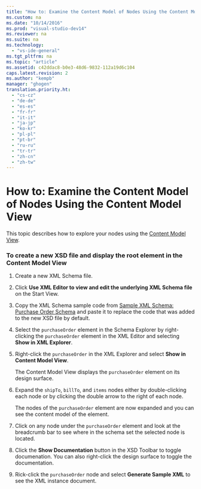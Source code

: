 ```yaml
---
title: "How to: Examine the Content Model of Nodes Using the Content Model View"
ms.custom: na
ms.date: "10/14/2016"
ms.prod: "visual-studio-dev14"
ms.reviewer: na
ms.suite: na
ms.technology: 
  - "vs-ide-general"
ms.tgt_pltfrm: na
ms.topic: "article"
ms.assetid: c42ddac8-b0e3-48d6-9832-112a19d6c104
caps.latest.revision: 2
ms.author: "kempb"
manager: "ghogen"
translation.priority.ht: 
  - "cs-cz"
  - "de-de"
  - "es-es"
  - "fr-fr"
  - "it-it"
  - "ja-jp"
  - "ko-kr"
  - "pl-pl"
  - "pt-br"
  - "ru-ru"
  - "tr-tr"
  - "zh-cn"
  - "zh-tw"
---
```

# How to: Examine the Content Model of Nodes Using the Content Model View
This topic describes how to explore your nodes using the [Content Model View](../reference/content-model-view.md).  
  
### To create a new XSD file and display the root element in the Content Model View  
  
1.  Create a new XML Schema file.  
  
2.  Click **Use XML Editor to view and edit the underlying XML Schema file** on the Start View.  
  
3.  Copy the XML Schema sample code from [Sample XML Schema: Purchase Order Schema](../reference/sample-xsd-file--purchase-order-schema.md) and paste it to replace the code that was added to the new XSD file by default.  
  
4.  Select the `purchaseOrder` element in the Schema Explorer by right-clicking the `purchaseOrder` element in the XML Editor and selecting **Show in XML Explorer**.  
  
5.  Right-click the `purchaseOrder` in the XML Explorer and select **Show in Content Model View**.  
  
     The Content Model View displays the `purchaseOrder` element on its design surface.  
  
6.  Expand the `shipTo`, `billTo`, and `items` nodes either by double-clicking each node or by clicking the double arrow to the right of each node.  
  
     The nodes of the `purchaseOrder` element are now expanded and you can see the content model of the element.  
  
7.  Click on any node under the `purchaseOrder` element and look at the breadcrumb bar to see where in the schema set the selected node is located.  
  
8.  Click the **Show Documentation** button in the XSD Toolbar to toggle documenation. You can also right-click the design surface to toggle the documentation.  
  
9. Rick-click the `purchaseOrder` node and select **Generate Sample XML** to see the XML instance document.